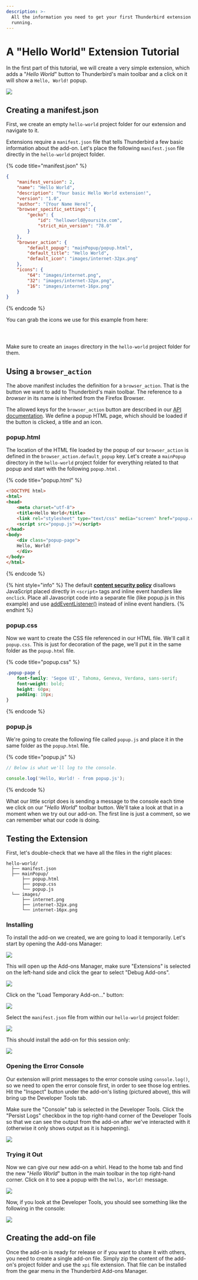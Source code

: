 ```yaml
---
description: >-
  All the information you need to get your first Thunderbird extension up and
  running.
---
```


# A "Hello World" Extension Tutorial

In the first part of this tutorial, we will create a very simple extension, which adds a "_Hello World_" button to Thunderbird's main toolbar and a click on it will show a `Hello, World!` popup.&#x20;

![](../../.gitbook/assets/hello-word.png)

## Creating a manifest.json

First, we create an empty `hello-world` project folder for our extension and navigate to it.&#x20;

Extensions require a `manifest.json` file that tells Thunderbird a few basic information about the add-on. Let's place the following `manifest.json` file directly in the `hello-world` project folder.

{% code title="manifest.json" %}
```json
{
    "manifest_version": 2,
    "name": "Hello World",
    "description": "Your basic Hello World extension!",
    "version": "1.0",
    "author": "[Your Name Here]",
    "browser_specific_settings": {
        "gecko": {
            "id": "helloworld@yoursite.com",
            "strict_min_version": "78.0"
        }
    },
    "browser_action": {
        "default_popup": "mainPopup/popup.html",
        "default_title": "Hello World",
        "default_icon": "images/internet-32px.png"
    },
    "icons": {
        "64": "images/internet.png",
        "32": "images/internet-32px.png",
        "16": "images/internet-16px.png"
    }
}
```
{% endcode %}

You can grab the icons we use for this example from here:

<div>

<figure><img src="../../.gitbook/assets/internet.png" alt=""><figcaption></figcaption></figure>

 

<figure><img src="../../.gitbook/assets/internet-32px.png" alt=""><figcaption></figcaption></figure>

 

<figure><img src="../../.gitbook/assets/internet-16px.png" alt=""><figcaption></figcaption></figure>

</div>

Make sure to create an `images` directory in the `hello-world` project folder for them.

## Using a `browser_action`

The above manifest includes the definition for a `browser_action`. That is the button we want to add to Thunderbird's main toolbar. The reference to a _browser_ in its name is inherited from the Firefox Browser.

The allowed keys for the `browser_action` button are described in our [API documentation](https://webextension-api.thunderbird.net/en/stable/). We define a popup HTML page, which should be loaded if the button is clicked, a title and an icon.

### popup.html

The location of the HTML file loaded by the popup of our `browser_action` is defined in the `browser_action.default_popup` key. Let's create a `mainPopup` directory in the `hello-world` project folder for everything related to that popup and start with the following `popup.html` .

{% code title="popup.html" %}
```html
<!DOCTYPE html>
<html>
<head>
    <meta charset="utf-8">
    <title>Hello World</title>
    <link rel="stylesheet" type="text/css" media="screen" href="popup.css">
    <script src="popup.js"></script>
</head>
<body>
    <div class="popup-page">
    Hello, World!
    </div>
</body>
</html>
```
{% endcode %}

{% hint style="info" %}
The default [**content security policy**](https://developer.mozilla.org/en-US/docs/Mozilla/Add-ons/WebExtensions/Content\_Security\_Policy#Inline\_JavaScript) disallows JavaScript placed directly in `<script>` tags and inline event handlers like `onclick`. Place all Javascript code into a separate file (like popup.js in this example) and use [addEventListener()](https://developer.mozilla.org/de/docs/Web/API/EventTarget/addEventListener) instead of inline event handlers.
{% endhint %}

### popup.css

Now we want to create the CSS file referenced in our HTML file. We'll call it `popup.css`. This is just for decoration of the page, we'll put it in the same folder as the `popup.html` file.

{% code title="popup.css" %}
```css
.popup-page {
    font-family: 'Segoe UI', Tahoma, Geneva, Verdana, sans-serif;
    font-weight: bold;
    height: 60px;
    padding: 10px;
}
```
{% endcode %}

### popup.js

We're going to create the following file called `popup.js` and place it in the same folder as the `popup.html` file.

{% code title="popup.js" %}
```javascript
// Below is what we'll log to the console.

console.log('Hello, World! - from popup.js');
```
{% endcode %}

What our little script does is sending a message to the console each time we click on our "_Hello World_" toolbar button. We'll take a look at that in a moment when we try out our add-on. The first line is just a comment, so we can remember what our code is doing.

## Testing the Extension

First, let's double-check that we have all the files in the right places:

```
hello-world/
  ├── manifest.json
  ├── mainPopup/
      ├── popup.html
      ├── popup.css
      └── popup.js
  └── images/
      ├── internet.png
      ├── internet-32px.png
      └── internet-16px.png
```

### Installing

To install the add-on we created, we are going to load it temporarily. Let's start by opening the Add-ons Manager:

![](../../.gitbook/assets/screen1.png)

This will open up the Add-ons Manager, make sure "Extensions" is selected on the left-hand side and click the gear to select "Debug Add-ons".

![](../../.gitbook/assets/screen2.png)

Click on the "Load Temporary Add-on..." button:

![](../../.gitbook/assets/screen3.png)

Select the `manifest.json` file from within our `hello-world` project folder:

![](../../.gitbook/assets/hello-word-load.png)

This should install the add-on for this session only:

![](../../.gitbook/assets/screen5.png)

### Opening the Error Console

Our extension will print messages to the error console using `console.log()`, so we need to open the error console first, in order to see those log entries. Hit the "Inspect" button under the add-on's listing (pictured above), this will bring up the Developer Tools tab.

Make sure the "Console" tab is selected in the Developer Tools. Click the "Persist Logs" checkbox in the top right-hand corner of the Developer Tools so that we can see the output from the add-on after we've interacted with it (otherwise it only shows output as it is happening).

![](../../.gitbook/assets/screen6.png)

### Trying it Out

Now we can give our new add-on a whirl. Head to the home tab and find the new "_Hello World_" button in the main toolbar in the top right-hand corner. Click on it to see a popup with the `Hello, World!` message.

![](../../.gitbook/assets/screen7.png)

Now, if you look at the Developer Tools, you should see something like the following in the console:

![](<../../.gitbook/assets/screen8 (1).png>)

## Creating the add-on file

Once the add-on is ready for release or if you want to share it with others, you need to create a single add-on file. Simply zip the content of the add-on's project folder and use the `xpi` file extension. That file can be installed from the gear menu in the Thunderbird Add-ons Manager.
